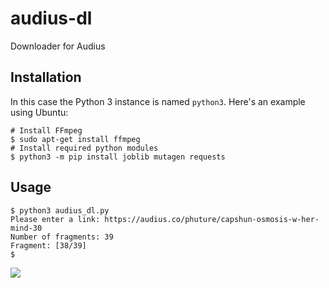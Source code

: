 # audius-dl
Downloader for Audius

## Installation
In this case the Python 3 instance is named `python3`. Here's an example using Ubuntu:
```
# Install FFmpeg
$ sudo apt-get install ffmpeg
# Install required python modules
$ python3 -m pip install joblib mutagen requests
```

## Usage
```
$ python3 audius_dl.py
Please enter a link: https://audius.co/phuture/capshun-osmosis-w-her-mind-30
Number of fragments: 39
Fragment: [38/39]
$
```

![](https://i.imgur.com/ne1lqar.png)
